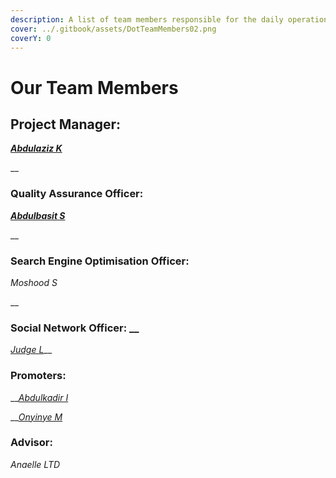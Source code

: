 ```yaml
---
description: A list of team members responsible for the daily operations of Dot.alert().
cover: ../.gitbook/assets/DotTeamMembers02.png
coverY: 0
---
```


# Our Team Members

## Project Manager:

__[_Abdulaziz K_](https://twitter.com/akdatti94)__

__

### Quality Assurance Officer:

__[_Abdulbasit S_](https://twitter.com/DocAmoka)__

__

### Search Engine Optimisation Officer:

_Moshood S_

__

### Social Network Officer: __&#x20;

[_Judge L_](https://twitter.com/Grizz375)__



### Promoters:

__[_Abdulkadir I_](https://twitter.com/Gambo00004)

__[_Onyinye M_](https://twitter.com/ynnx\_\_\_)



### Advisor:

_Anaelle LTD_

